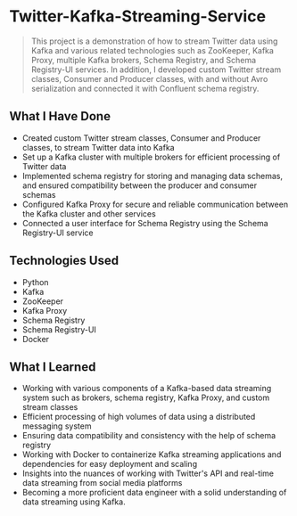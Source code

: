 # Twitter-Kafka-Streaming-Service

> This project is a demonstration of how to stream Twitter data using Kafka and various related technologies such as ZooKeeper, Kafka Proxy, multiple Kafka brokers, Schema Registry, and Schema Registry-UI services. In addition, I developed custom Twitter stream classes, Consumer and Producer classes, with and without Avro serialization and connected it with Confluent schema registry.

## What I Have Done
- Created custom Twitter stream classes, Consumer and Producer classes, to stream Twitter data into Kafka
- Set up a Kafka cluster with multiple brokers for efficient processing of Twitter data
- Implemented schema registry for storing and managing data schemas, and ensured compatibility between the producer and consumer schemas
- Configured Kafka Proxy for secure and reliable communication between the Kafka cluster and other services
- Connected a user interface for Schema Registry using the Schema Registry-UI service

## Technologies Used
- Python
- Kafka
- ZooKeeper
- Kafka Proxy
- Schema Registry
- Schema Registry-UI
- Docker

## What I Learned
- Working with various components of a Kafka-based data streaming system such as brokers, schema registry, Kafka Proxy, and custom stream classes
- Efficient processing of high volumes of data using a distributed messaging system
- Ensuring data compatibility and consistency with the help of schema registry
- Working with Docker to containerize Kafka streaming applications and dependencies for easy deployment and scaling
- Insights into the nuances of working with Twitter's API and real-time data streaming from social media platforms
- Becoming a more proficient data engineer with a solid understanding of data streaming using Kafka.